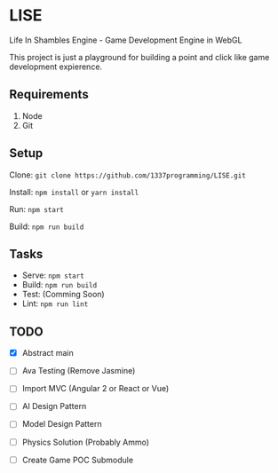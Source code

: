 # LISE
Life In Shambles Engine - Game Development Engine in WebGL

This project is just a playground for building a point and click like game development expierence.

## Requirements
1. Node
2. Git


## Setup 
Clone:
`git clone https://github.com/1337programming/LISE.git`

Install:
`npm install` or `yarn install`

Run:
`npm start`

Build:
`npm run build`

## Tasks

- Serve: `npm start`
- Build: `npm run build`
- Test: (Comming Soon)
- Lint: `npm run lint`


## TODO

- [x] Abstract main
- [ ] Ava Testing (Remove Jasmine)
- [ ] Import MVC (Angular 2 or React or Vue)
- [ ] AI Design Pattern
- [ ] Model Design Pattern
- [ ] Physics Solution (Probably Ammo)
- [ ] Create Game POC Submodule

